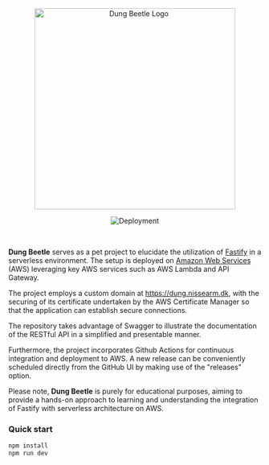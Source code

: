 <div align="center">
    <img width=400 height="auto" src=https://sharik-assets-bucket.s3.eu-central-1.amazonaws.com/dung-beetle-logo.png alt='Dung Beetle Logo' />
</div>

<div align="center">

![Deployment](https://github.com/kim-knudsen/dung-beetle/actions/workflows/deploy.yaml/badge.svg)

</div>

<br />

**Dung Beetle** serves as a pet project to elucidate the utilization of [Fastify](https://fastify.dev/) in a serverless environment.
The setup is deployed on [Amazon Web Services](https://aws.amazon.com/) (AWS) leveraging key AWS services such as AWS Lambda and API Gateway.

The project employs a custom domain at https://dung.nissearm.dk, with the securing of its certificate undertaken by the AWS Certificate Manager so that the application can establish secure connections.

The repository takes advantage of Swagger to illustrate the documentation of the RESTful API in a simplified and presentable manner.

Furthermore, the project incorporates Github Actions for continuous integration and deployment to AWS. A new release can be conveniently scheduled directly from the GitHub UI by
making use of the "releases" option.

Please note, **Dung Beetle** is purely for educational purposes, aiming to provide a hands-on approach to learning and understanding the integration of Fastify with serverless architecture on AWS.

### Quick start

```sh
npm install
npm run dev
```
